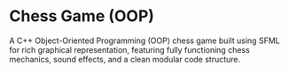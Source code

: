 # Chess Game (OOP)
 A C++ Object-Oriented Programming (OOP) chess game built using SFML for rich graphical representation, featuring fully functioning chess mechanics, sound effects, and a clean modular code structure.
